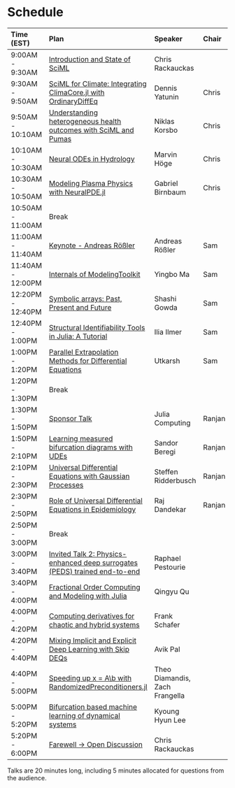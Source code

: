 # Schedule

| Time (EST) | Plan | Speaker | Chair |
| :--- | :--- | :--- | :--- |
| 9:00AM - 9:30AM | [Introduction and State of SciML](/2022/talks#intro) | Chris Rackauckas | |
| 9:30AM - 9:50AM | [SciML for Climate: Integrating ClimaCore.jl with OrdinaryDiffEq](/2022/talks#climacore) | Dennis Yatunin | Chris |
| 9:50AM - 10:10AM | [Understanding heterogeneous health outcomes with SciML and Pumas](/2022/talks#pumas) | Niklas Korsbo | Chris |
| 10:10AM - 10:30AM | [Neural ODEs in Hydrology](/2022/talks#hydrology) | Marvin Höge | Chris |
| 10:30AM - 10:50AM | [Modeling Plasma Physics with NeuralPDE.jl](/2022/talks#neuralplasma) | Gabriel Birnbaum | Chris |
| 10:50AM - 11:00AM | Break | | | |
| 11:00AM - 11:40AM | [Keynote - Andreas Rößler](/2022/talks#keynote) | Andreas Rößler | Sam |
| 11:40AM - 12:00PM | [Internals of ModelingToolkit](/2022/talks#mtkinternals) | Yingbo Ma | Sam |
| 12:20PM - 12:40PM | [Symbolic arrays: Past, Present and Future](/2022/talks#symbolicarrays) | Shashi Gowda | Sam |
| 12:40PM - 1:00PM | [Structural Identifiability Tools in Julia: A Tutorial](/2022/talks#structuralid) | Ilia Ilmer | Sam |
| 1:00PM - 1:20PM | [Parallel Extrapolation Methods for Differential Equations](/2022/talks#parallel) | Utkarsh | Sam |
| 1:20PM - 1:30PM | Break  | | | 
| 1:30PM - 1:50PM | [Sponsor Talk](/2022/talks#sponsor) | Julia Computing | Ranjan |
| 1:50PM - 2:10PM | [Learning measured bifurcation diagrams with UDEs](/2022/talks#udesbif) |  Sandor Beregi | Ranjan |
| 2:10PM - 2:30PM | [Universal Differential Equations with Gaussian Processes](/2022/talks#udegaussian) | Steffen Ridderbusch | Ranjan |
| 2:30PM - 2:50PM | [Role of Universal Differential Equations in Epidemiology](/2022/talks#udeepidemiology) | Raj Dandekar | Ranjan |
| 2:50PM - 3:00PM | Break | | |
| 3:00PM - 3:40PM | [Invited Talk 2: Physics-enhanced deep surrogates (PEDS) trained end-to-end](/2022/talks#peds) | Raphael Pestourie | |
| 3:40PM - 4:00PM | [Fractional Order Computing and Modeling with Julia](/2022/talks#fractional) | Qingyu Qu | |
| 4:00PM - 4:20PM | [Computing derivatives for chaotic and hybrid systems](/2022/talks#derivatives) | Frank Schafer | |
| 4:20PM - 4:40PM | [Mixing Implicit and Explicit Deep Learning with Skip DEQs](/2022/talks#mixingimex) | Avik Pal | |
| 4:40PM - 5:00PM | [Speeding up x = A\b with RandomizedPreconditioners.jl](/2022/talks#speeding) | Theo Diamandis, Zach Frangella | |
| 5:00PM - 5:20PM | [Bifurcation based machine learning of dynamical systems](/2022/talks#bifml) | Kyoung Hyun Lee | |
| 5:20PM - 6:00PM | [Farewell -> Open Discussion](/2022/talks#farewell) | Chris Rackauckas | |
			
Talks are 20 minutes long, including 5 minutes allocated for questions from the audience.
